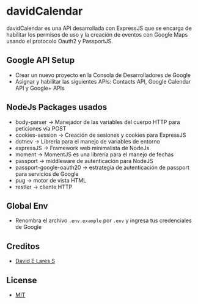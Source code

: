 # davidCalendar

davidCalendar es una API desarrollada con ExpressJS que se encarga de habilitar los permisos de uso y la creación de eventos con Google Maps usando el protocolo Oauth2 y PassportJS.

## Google API Setup

  - Crear un nuevo proyecto en la Consola de Desarrolladores de Google
  - Asignar y habilitar las siguientes APIs: Contacts API, Google Calendar API y Google+ APIs

## NodeJs Packages usados

 - body-parser -> Manejador de las variables del cuerpo HTTP para peticiones vía POST
 - cookies-session -> Creación de sesiones y cookies para ExpressJS
 - dotnev -> Librería para el manejo de variables de entorno
 - expressJS -> Framework web minimalista de NodeJs
 - moment -> MomentJS es una librería para el manejo de fechas
 - passport -> middleware de autenticación para NodeJS
 - passport-google-oauth20 -> estrategía de autenticación de passport para servicios de Google
 - pug -> motor de vista HTML
 - restler -> cliente HTTP

## Global Env

  - Renombra el archivo `.env.example` por `.env` y ingresa tus credenciales de Google

## Creditos
- [David E Lares S](https://twitter.com/@davidlares3)

## License

- [MIT](https://opensource.org/licenses/MIT)
